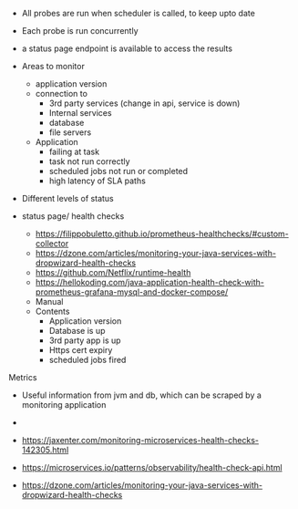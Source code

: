 - All probes are run when scheduler is called, to keep upto date
- Each probe is run concurrently
- a status page endpoint is available to access the results
- Areas to monitor
    - application version
    - connection to
        - 3rd party services (change in api, service is down)
        - Internal services
        - database
        - file servers
    - Application
        - failing at task
        - task not run correctly
        - scheduled jobs not run or completed
        - high latency of SLA paths
- Different levels of status
 
 - status page/ health checks
    - https://filippobuletto.github.io/prometheus-healthchecks/#custom-collector
    - https://dzone.com/articles/monitoring-your-java-services-with-dropwizard-health-checks
    - https://github.com/Netflix/runtime-health
    - https://hellokoding.com/java-application-health-check-with-prometheus-grafana-mysql-and-docker-compose/
    - Manual
    - Contents
        - Application version
        - Database is up
        - 3rd party app is up
        - Https cert expiry
        - scheduled jobs fired
 
Metrics

- Useful information from jvm and db, which can be scraped by a monitoring application
- 


- https://jaxenter.com/monitoring-microservices-health-checks-142305.html
- https://microservices.io/patterns/observability/health-check-api.html
- https://dzone.com/articles/monitoring-your-java-services-with-dropwizard-health-checks